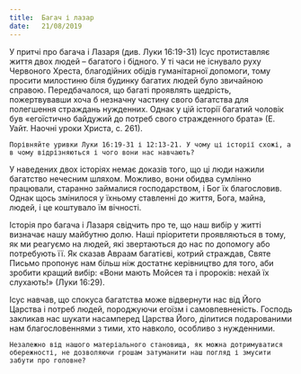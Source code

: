 ```yaml
---
title:  Багач і лазар
date:   21/08/2019
---
```


У притчі про багача і Лазаря (див. Луки 16:19-31) Ісус протиставляє життя двох людей – багатого і бідного. У ті часи не існувало руху Червоного Хреста, благодійних обідів гуманітарної допомоги, тому просити милостиню біля будинку багатих людей було звичайною справою. Передбачалося, що багаті проявлять щедрість, пожертвувавши хоча б незначну частину свого багатства для полегшення страждань нужденних. Однак у цій історії багатий чоловік був «егоїстично байдужий до потреб свого стражденного брата» (Е. Уайт. Наочні уроки Христа, с. 261).

`Порівняйте уривки Луки 16:19-31 і 12:13-21. У чому ці історії схожі, а в чому відрізняються і чого вони нас навчають?`

У наведених двох історіях немає доказів того, що ці люди нажили багатство нечесним шляхом. Можливо, вони обидва сумлінно працювали, старанно займалися господарством, і Бог їх благословив. Однак щось змінилося у їхньому ставленні до життя, Бога, майна, людей, і це коштувало їм вічності.

Історія про багача і Лазаря свідчить про те, що наш вибір у житті визначає нашу майбутню долю. Наші пріоритети проявляються в тому, як ми реагуємо на людей, які звертаються до нас по допомогу або потребують її. Як сказав Авраам багатієві, котрий страждав, Святе Письмо пропонує нам більш ніж достатнє керівництво для того, аби зробити кращий вибір: «Вони мають Мойсея та і пророків: нехай їх слухають!» (Луки 16:29).

Ісус навчав, що спокуса багатства може відвернути нас від Його Царства і потреб людей, породжуючи егоїзм і самовпевненість. Господь закликав нас шукати насамперед Царства Його, ділитися подарованими нам благословеннями з тими, хто навколо, особливо з нужденними.

`Незалежно від нашого матеріального становища, як можна дотримуватися обережності, не дозволяючи грошам затуманити наш погляд і змусити забути про головне?`
